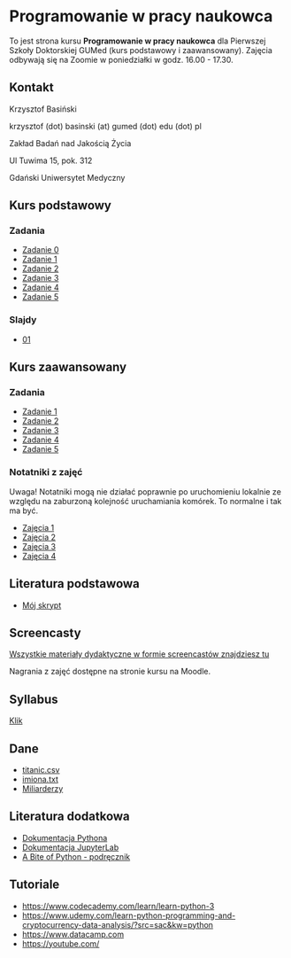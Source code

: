 # Programowanie w pracy naukowca

To jest strona kursu **Programowanie w pracy naukowca** dla Pierwszej Szkoły Doktorskiej GUMed (kurs podstawowy i zaawansowany). Zajęcia odbywają się na Zoomie w poniedziałki w godz. 16.00 - 17.30.



## Kontakt

Krzysztof Basiński

krzysztof (dot) basinski (at) gumed (dot) edu (dot) pl

Zakład Badań nad Jakością Życia

Ul Tuwima 15, pok. 312

Gdański Uniwersytet Medyczny

## Kurs podstawowy

### Zadania

- [Zadanie 0](zadania/zad0.md)
- [Zadanie 1](zadania/zad1.md)
- [Zadanie 2](zadania/zad2.md)
- [Zadanie 3](zadania/zad3.md)
- [Zadanie 4](zadania/zad4.md)
- [Zadanie 5](zadania/zad5.md)
 

### Slajdy

- [01](01.html)


## Kurs zaawansowany

### Zadania

- [Zadanie 1](zadania/zad_z1.md)
- [Zadanie 2](zadania/zad_z2.md)
- [Zadanie 3](zadania/zad_z3.md)
- [Zadanie 4](zadania/zad_z4.md)
- [Zadanie 5](zadania/zad_z5.md)


### Notatniki z zajęć

Uwaga! Notatniki mogą nie działać poprawnie po uruchomieniu lokalnie ze względu na zaburzoną kolejność uruchamiania komórek. To normalne i tak ma być.

- [Zajęcia 1](https://github.com/k-basinski/programowanie_psd/blob/master/notatki/zajecia_z1.ipynb)
- [Zajęcia 2](https://github.com/k-basinski/programowanie_psd/blob/master/notatki/zajecia_z2.ipynb)
- [Zajęcia 3](https://github.com/k-basinski/programowanie_psd/blob/master/notatki/zajecia_z3.ipynb)
- [Zajęcia 4](https://github.com/k-basinski/programowanie_psd/blob/master/notatki/zajecia_z4.ipynb)

## Literatura podstawowa

- [Mój skrypt](http://kbas.gumed.edu.pl/programowanie/)


## Screencasty

[Wszystkie materiały dydaktyczne w formie screencastów znajdziesz tu](https://www.youtube.com/playlist?list=PLQooX7p8NEM5YI0KZYATdy8rsK2PgAk5B)

Nagrania z zajęć dostępne na stronie kursu na Moodle.

## Syllabus

[Klik](https://esyllabus.gumed.edu.pl/subjects/19173/fetch_document/PL)

## Dane

- [titanic.csv](data/titanic.csv)
- [imiona.txt](data/imiona.zip)
- [Miliarderzy](data/forbes_billionaires_geo.csv)


## Literatura dodatkowa

- [Dokumentacja Pythona](https://docs.python.org/3/)
- [Dokumentacja JupyterLab](https://jupyterlab.readthedocs.io/en/stable/)
- [A Bite of Python - podręcznik](https://python.swaroopch.com)

## Tutoriale

- <https://www.codecademy.com/learn/learn-python-3>
- <https://www.udemy.com/learn-python-programming-and-cryptocurrency-data-analysis/?src=sac&kw=python>
- <https://www.datacamp.com>
- <https://youtube.com/>

